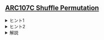 <!--
author: ISHIKAWA Yuichiro
-->
## [ARC107C Shuffle Permutation](https://atcoder.jp/contests/arc125/tasks/arc107_c)

<details><summary> ヒント1 </summary>

行に関する操作と列に関する操作は独立です。  
すなわち、求める答えは行に関する並べ替えの総数と列に関する並べ替えの総数の積です。

</details>

<details><summary> ヒント2 </summary>

第$1$行と第$2$行、第$2$行と第$3$行が交換可能であるとき、いくつかの交換を組み合わせることで、  
第$1$行と第$3$行を<b>第$2$行をもとの位置に保ったまま</b>交換することができます。  
(実際、$(1,2,3)→(2,1,3)→(3,1,2)→(3,2,1)$と交換すればよい。)  
上は第$1$行と第$3$行が交換可能であるとみなしてよいことを示唆しています。

</details>

<details><summary> 解説 </summary>

一般に、第$x$行と第$y$行、第$y$行と第$z$行が交換可能であるとき、第$x$行と第$z$行もまた、交換可能とみなしてよいです。この関係はグラフの言葉で言うと、頂点$x$と頂点$y$が連結、頂点$y$と頂点$z$が連結、であるとき、頂点$x$と頂点$z$が連結であることに対応しており、したがって、その連結成分のなかで自由に並べ替えることができるとわかります。  
このような連結性の管理として、UnionFindが役立ちます。

結局、この問題ですべきことは以下の$3$つになります。  
・行のswapについて、swapが可能かどうかをUnionFindで管理する。  
・各連結成分ごとに、ありうる並べ替えは連結成分のサイズを$n$として$n!$通りある。これらの積が行に関する並べ替えの場合の数。  
・同じことを列にも考え、それらの積を求める。

</details>
